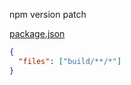 

npm version patch


[package.json](https://docs.npmjs.com/cli/v7/configuring-npm/package-json)


```json
{
  "files": ["build/**/*"]
}
```